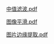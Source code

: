[中值滤波.pdf](https://gh.hitcs.cc/https://raw.githubusercontent.com/HIT-OpenCS/CS_Courses/main/选修课程/图像处理/中值滤波.pdf)

[图像平滑.pdf](https://gh.hitcs.cc/https://raw.githubusercontent.com/HIT-OpenCS/CS_Courses/main/选修课程/图像处理/图像平滑.pdf)

[图片边缘提取.pdf](https://gh.hitcs.cc/https://raw.githubusercontent.com/HIT-OpenCS/CS_Courses/main/选修课程/图像处理/图片边缘提取.pdf)

